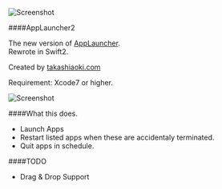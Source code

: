 ![Screenshot](/../master/AppLauncher2/Images.xcassets/AppIcon.appiconset/256.png?raw=true "")

####AppLauncher2

The new version of [AppLauncher](https://github.com/chutaicho/AppLauncher).   
Rewrote in Swift2.
  
Created by [takashiaoki.com](http://takashiaoki.com)  

Requirement: Xcode7 or higher.

![Screenshot](/../master/screenshot.png?raw=true "")

####What this does.

- Launch Apps
- Restart listed apps when these are accidentaly terminated.
- Quit apps in schedule.

####TODO

- Drag & Drop Support
